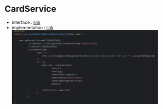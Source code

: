 # CardService
- interface : [link](src/main/java/com/taskflow/taskmanagement/services/CardService.java)
- implementation : [link](src/main/java/com/taskflow/taskmanagement/services/implementations/CardServiceImpl.java)
![](reademeimages/CardService.PNG)